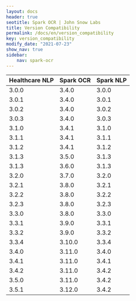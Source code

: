 ```yaml
---
layout: docs
header: true
seotitle: Spark OCR | John Snow Labs
title: Version Compatibility
permalink: /docs/en/version_compatibility
key: version_compatibility
modify_date: "2021-07-23"
show_nav: true
sidebar:
    nav: spark-ocr
---
```


<div class="h3-box" markdown="1">


| Healthcare NLP | Spark OCR | Spark NLP |
|----------------|-----------|-----------|
| 3.0.0          | 3.4.0     | 3.0.0     |
| 3.0.1          | 3.4.0     | 3.0.1     |
| 3.0.2          | 3.4.0     | 3.0.2     |
| 3.0.3          | 3.4.0     | 3.0.3     |
| 3.1.0          | 3.4.1     | 3.1.0     |
| 3.1.1          | 3.4.1     | 3.1.1     |
| 3.1.2          | 3.4.1     | 3.1.2     |
| 3.1.3          | 3.5.0     | 3.1.3     |
| 3.1.3          | 3.6.0     | 3.1.3     |
| 3.2.0          | 3.7.0     | 3.2.0     |
| 3.2.1          | 3.8.0     | 3.2.1     |
| 3.2.2          | 3.8.0     | 3.2.2     |
| 3.2.3     	   | 3.8.0     | 3.2.3     |
| 3.3.0     	   | 3.8.0     | 3.3.0     |
| 3.3.1     	   | 3.9.0     | 3.3.1     |
| 3.3.2     	   | 3.9.0     | 3.3.2     |
| 3.3.4     	   | 3.10.0    | 3.3.4     |
| 3.4.0          | 3.11.0    | 3.4.0     |
| 3.4.1          | 3.11.0    | 3.4.1     |
| 3.4.2          | 3.11.0    | 3.4.2     |
| 3.5.0          | 3.11.0    | 3.4.2     |
| 3.5.1          | 3.12.0    | 3.4.2     |
